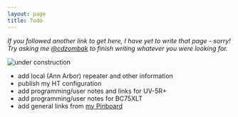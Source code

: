 ```yaml
---
layout: page
title: Todo
---
```


*If you followed another link to get here, I have yet to write that page - sorry! Try asking me [@cdzombak](https://twitter.com/cdzombak) to finish writing whatever you were looking for.*

![under construction](/images/construction.gif)

* add local (Ann Arbor) repeater and other information
* publish my HT configuration
* add programming/user notes and links for UV-5R+
* add programming/user notes for BC75XLT
* add general links from [my Pinboard](https://pinboard.in/u:cdzombak/t:ham)
